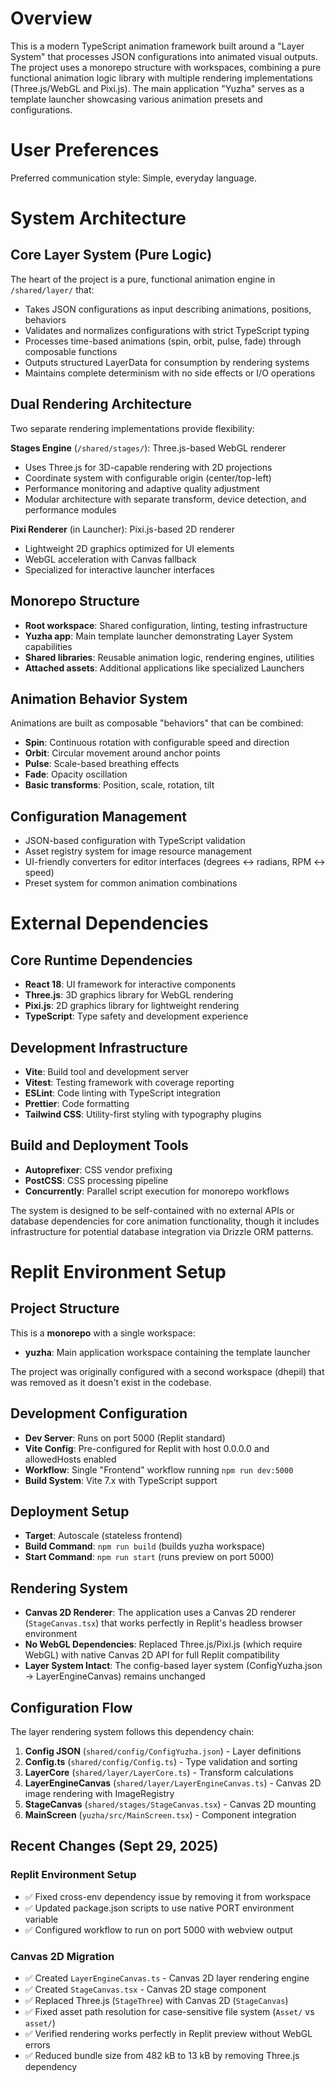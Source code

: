 # Overview

This is a modern TypeScript animation framework built around a "Layer System" that processes JSON configurations into animated visual outputs. The project uses a monorepo structure with workspaces, combining a pure functional animation logic library with multiple rendering implementations (Three.js/WebGL and Pixi.js). The main application "Yuzha" serves as a template launcher showcasing various animation presets and configurations.

# User Preferences

Preferred communication style: Simple, everyday language.

# System Architecture

## Core Layer System (Pure Logic)

The heart of the project is a pure, functional animation engine in `/shared/layer/` that:

- Takes JSON configurations as input describing animations, positions, behaviors
- Validates and normalizes configurations with strict TypeScript typing
- Processes time-based animations (spin, orbit, pulse, fade) through composable functions
- Outputs structured LayerData for consumption by rendering systems
- Maintains complete determinism with no side effects or I/O operations

## Dual Rendering Architecture

Two separate rendering implementations provide flexibility:

**Stages Engine** (`/shared/stages/`): Three.js-based WebGL renderer

- Uses Three.js for 3D-capable rendering with 2D projections
- Coordinate system with configurable origin (center/top-left)
- Performance monitoring and adaptive quality adjustment
- Modular architecture with separate transform, device detection, and performance modules

**Pixi Renderer** (in Launcher): Pixi.js-based 2D renderer

- Lightweight 2D graphics optimized for UI elements
- WebGL acceleration with Canvas fallback
- Specialized for interactive launcher interfaces

## Monorepo Structure

- **Root workspace**: Shared configuration, linting, testing infrastructure
- **Yuzha app**: Main template launcher demonstrating Layer System capabilities
- **Shared libraries**: Reusable animation logic, rendering engines, utilities
- **Attached assets**: Additional applications like specialized Launchers

## Animation Behavior System

Animations are built as composable "behaviors" that can be combined:

- **Spin**: Continuous rotation with configurable speed and direction
- **Orbit**: Circular movement around anchor points
- **Pulse**: Scale-based breathing effects
- **Fade**: Opacity oscillation
- **Basic transforms**: Position, scale, rotation, tilt

## Configuration Management

- JSON-based configuration with TypeScript validation
- Asset registry system for image resource management
- UI-friendly converters for editor interfaces (degrees ↔ radians, RPM ↔ speed)
- Preset system for common animation combinations

# External Dependencies

## Core Runtime Dependencies

- **React 18**: UI framework for interactive components
- **Three.js**: 3D graphics library for WebGL rendering
- **Pixi.js**: 2D graphics library for lightweight rendering
- **TypeScript**: Type safety and development experience

## Development Infrastructure

- **Vite**: Build tool and development server
- **Vitest**: Testing framework with coverage reporting
- **ESLint**: Code linting with TypeScript integration
- **Prettier**: Code formatting
- **Tailwind CSS**: Utility-first styling with typography plugins

## Build and Deployment Tools

- **Autoprefixer**: CSS vendor prefixing
- **PostCSS**: CSS processing pipeline
- **Concurrently**: Parallel script execution for monorepo workflows

The system is designed to be self-contained with no external APIs or database dependencies for core animation functionality, though it includes infrastructure for potential database integration via Drizzle ORM patterns.

# Replit Environment Setup

## Project Structure

This is a **monorepo** with a single workspace:

- **yuzha**: Main application workspace containing the template launcher

The project was originally configured with a second workspace (dhepil) that was removed as it doesn't exist in the codebase.

## Development Configuration

- **Dev Server**: Runs on port 5000 (Replit standard)
- **Vite Config**: Pre-configured for Replit with host 0.0.0.0 and allowedHosts enabled
- **Workflow**: Single "Frontend" workflow running `npm run dev:5000`
- **Build System**: Vite 7.x with TypeScript support

## Deployment Setup

- **Target**: Autoscale (stateless frontend)
- **Build Command**: `npm run build` (builds yuzha workspace)
- **Start Command**: `npm run start` (runs preview on port 5000)

## Rendering System

- **Canvas 2D Renderer**: The application uses a Canvas 2D renderer (`StageCanvas.tsx`) that works perfectly in Replit's headless browser environment
- **No WebGL Dependencies**: Replaced Three.js/Pixi.js (which require WebGL) with native Canvas 2D API for full Replit compatibility
- **Layer System Intact**: The config-based layer system (ConfigYuzha.json → LayerEngineCanvas) remains unchanged

## Configuration Flow

The layer rendering system follows this dependency chain:

1. **Config JSON** (`shared/config/ConfigYuzha.json`) - Layer definitions
2. **Config.ts** (`shared/config/Config.ts`) - Type validation and sorting
3. **LayerCore** (`shared/layer/LayerCore.ts`) - Transform calculations
4. **LayerEngineCanvas** (`shared/layer/LayerEngineCanvas.ts`) - Canvas 2D image rendering with ImageRegistry
5. **StageCanvas** (`shared/stages/StageCanvas.tsx`) - Canvas 2D mounting
6. **MainScreen** (`yuzha/src/MainScreen.tsx`) - Component integration

## Recent Changes (Sept 29, 2025)

### Replit Environment Setup

- ✅ Fixed cross-env dependency issue by removing it from workspace
- ✅ Updated package.json scripts to use native PORT environment variable
- ✅ Configured workflow to run on port 5000 with webview output

### Canvas 2D Migration

- ✅ Created `LayerEngineCanvas.ts` - Canvas 2D layer rendering engine
- ✅ Created `StageCanvas.tsx` - Canvas 2D stage component
- ✅ Replaced Three.js (`StageThree`) with Canvas 2D (`StageCanvas`)
- ✅ Fixed asset path resolution for case-sensitive file system (`Asset/` vs `asset/`)
- ✅ Verified rendering works perfectly in Replit preview without WebGL errors
- ✅ Reduced bundle size from 482 kB to 13 kB by removing Three.js dependency
